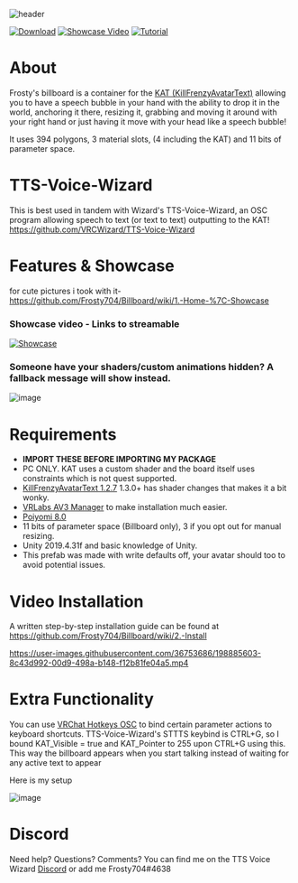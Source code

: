 ![header](https://user-images.githubusercontent.com/36753686/199162650-07b260bb-94d0-4bbd-be3f-fffd56edb8d4.png)

[![Download](https://img.shields.io/badge/-DOWNLOAD-brightgreen)](https://github.com/Frosty704/Billboard/releases/download/v3.0.2/Frosty.Billboard.v3.0.2.unitypackage)
[![Showcase Video](https://img.shields.io/badge/-Showcase%20Video-red)](https://streamable.com/e/jeu2gx) 
[![Tutorial](https://img.shields.io/badge/-Installation%20Tutorial%20Video-blue)](https://github.com/Frosty704/Billboard#video-installation) 
# About

Frosty's billboard is a container for the [KAT (KillFrenzyAvatarText)](https://github.com/killfrenzy96/KillFrenzyAvatarText)
allowing you to have a speech bubble in your hand with the ability to drop it in the world, anchoring it there, resizing it, grabbing and moving it around with your right hand or just having it move with your head like a speech bubble!


It uses 394 polygons, 3 material slots, (4 including the KAT) and 11 bits of parameter space.


# TTS-Voice-Wizard
This is best used in tandem with Wizard's TTS-Voice-Wizard, an OSC program allowing speech to text (or text to text) outputting to the KAT! https://github.com/VRCWizard/TTS-Voice-Wizard 


# Features & Showcase

for cute pictures i took with it-
https://github.com/Frosty704/Billboard/wiki/1.-Home-%7C-Showcase

### Showcase video - Links to streamable
[![Showcase](https://user-images.githubusercontent.com/36753686/199163258-6c304c18-da1d-4a83-b277-dc014a24e10b.png)](https://streamable.com/e/jeu2gx "Showcase")


### Someone have your shaders/custom animations hidden? A fallback message will show instead. 
![image](https://user-images.githubusercontent.com/36753686/201904728-772a6473-6b14-4175-8437-612a9babe63b.png)

# Requirements 
- **IMPORT THESE BEFORE IMPORTING MY PACKAGE**
- PC ONLY. KAT uses a custom shader and the board itself uses constraints which is not quest supported.
- [KillFrenzyAvatarText 1.2.7](https://github.com/killfrenzy96/KillFrenzyAvatarText/releases/tag/1.2.7) 1.3.0+ has shader changes that makes it a bit wonky.
- [VRLabs AV3 Manager](https://github.com/VRLabs/Avatars-3.0-Manager) to make installation much easier.
- [Poiyomi 8.0](https://github.com/poiyomi/PoiyomiToonShader) 
- 11 bits of parameter space (Billboard only), 3 if you opt out for manual resizing.
- Unity 2019.4.31f and basic knowledge of Unity.
- This prefab was made with write defaults off, your avatar should too to avoid potential issues.


# Video Installation

A written step-by-step installation guide can be found at https://github.com/Frosty704/Billboard/wiki/2.-Install

https://user-images.githubusercontent.com/36753686/198885603-8c43d992-00d9-498a-b148-f12b81fe04a5.mp4


# Extra Functionality

You can use [VRChat Hotkeys OSC](https://gitlab.com/ameliend/vrchat-hotkeys-osc/-/releases) to bind certain parameter actions to keyboard shortcuts. TTS-Voice-Wizard's STTTS keybind is CTRL+G, so I bound KAT_Visible = true and KAT_Pointer to 255 upon CTRL+G using this. This way the billboard appears when you start talking instead of waiting for any active text to appear

Here is my setup

![image](https://user-images.githubusercontent.com/36753686/199845675-70b3defd-4e18-410c-8ece-e5b1cafc785a.png)




# Discord
Need help? Questions? Comments? You can find me on the TTS Voice Wizard [Discord](https://discord.gg/8ttJKtQaMc) or add me Frosty704#4638




